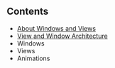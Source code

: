 ## Contents
* [About Windows and Views](About-Windows-and-Views.md)
* [View and Window Architecture](View-and-Window-Architecture.md)
* Windows
* Views
* Animations

